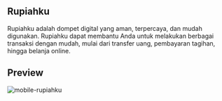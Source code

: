 ## Rupiahku
Rupiahku adalah dompet digital yang aman, terpercaya, dan mudah digunakan. Rupiahku dapat membantu Anda untuk melakukan berbagai transaksi dengan mudah, mulai dari transfer uang, pembayaran tagihan, hingga belanja online.
## Preview
![mobile-rupiahku](https://github.com/zenthicmc/rupiahku-web/assets/43224845/7b24d975-07b4-4607-a831-4d970d453856)
